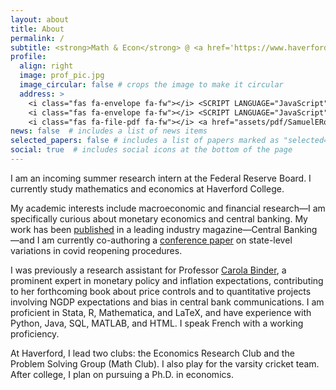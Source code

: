 ```yaml
---
layout: about
title: About
permalink: /
subtitle: <strong>Math & Econ</strong> @ <a href='https://www.haverford.edu'>Haverford College</a>&nbsp;&nbsp;•&nbsp;&nbsp;<strong>Incoming Research Intern</strong> @ <a href='https://www.federalreserve.gov'>Federal Reserve Board
profile:
  align: right
  image: prof_pic.jpg
  image_circular: false # crops the image to make it circular
  address: >
    <i class="fas fa-envelope fa-fw"></i> <SCRIPT LANGUAGE="JavaScript">user = 'seross';site = 'haverford.edu';document.write('<a href=\"mailto:' + user + '@' + site + '\">');document.write(user + '@' + site + '</a>');</SCRIPT><br>
    <i class="fas fa-envelope fa-fw"></i> <SCRIPT LANGUAGE="JavaScript">user = 'mail';site = 'samueleross.com';document.write('<a href=\"mailto:' + user + '@' + site + '\">');document.write(user + '@' + site + '</a>');</SCRIPT><br>
    <i class="fas fa-file-pdf fa-fw"></i> <a href="assets/pdf/SamuelERoss_Resume.pdf" target="_blank" title="Resume/CV">Resume/CV</a>
news: false  # includes a list of news items
selected_papers: false # includes a list of papers marked as "selected={true}"
social: true  # includes social icons at the bottom of the page
---
```

I am an incoming summer research intern at the Federal Reserve Board. I currently study mathematics and economics at Haverford College. 

My academic interests include macroeconomic and financial research&mdash;I am specifically curious about monetary economics and central banking. My work has been [published](https://www.centralbanking.com/central-banks/monetary-policy/communication/7951981/book-notes-cant-we-just-print-more-money-by-rupal-patel-and-jack-meaning) in a leading industry magazine&mdash;Central Banking&mdash;and I am currently co-authoring a [conference paper](/assets/pdf/GangolfGoyalRoss_CovidReopenings.pdf) on state-level variations in covid reopening procedures.

I was previously a research assistant for Professor [Carola Binder](https://carolabinder.sites.haverford.edu), a prominent expert in monetary policy and inflation expectations, contributing to her forthcoming book about price controls and to quantitative projects involving NGDP expectations and bias in central bank communications. I am proficient in Stata, R, Mathematica, and LaTeX, and have experience with Python, Java, SQL, MATLAB, and HTML. I speak French with a working proficiency.

At Haverford, I lead two clubs: the Economics Research Club and the Problem Solving Group (Math Club). I also play for the varsity cricket team. After college, I plan on pursuing a Ph.D. in economics.
